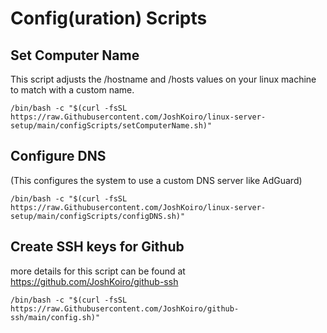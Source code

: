 # Config(uration) Scripts

## Set Computer Name
This script adjusts the /hostname and /hosts values on your linux machine to match with a custom name.
```
/bin/bash -c "$(curl -fsSL https://raw.Githubusercontent.com/JoshKoiro/linux-server-setup/main/configScripts/setComputerName.sh)"
```
## Configure DNS
(This configures the system to use a custom DNS server like AdGuard)
```
/bin/bash -c "$(curl -fsSL https://raw.Githubusercontent.com/JoshKoiro/linux-server-setup/main/configScripts/configDNS.sh)"
```
## Create SSH keys for Github
more details for this script can be found at https://github.com/JoshKoiro/github-ssh
```
/bin/bash -c "$(curl -fsSL https://raw.Githubusercontent.com/JoshKoiro/github-ssh/main/config.sh)"
```

